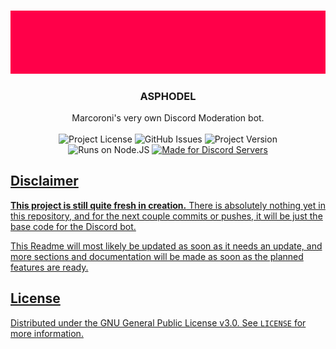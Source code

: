 
<!-- PROJECT LOGO -->
<br />
<p align="center">
  <a href="https://github.com/salty-sweet/asphodel-bot">
    <img src="githubAssets/logo.gif" alt="Logo">
  </a>

  <h3 align="center"><strong>ASPHODEL</strong></h3>

  <p align="center">
    Marcoroni's very own Discord Moderation bot.
    <br />
    <br />
    <!-- <a href="https://github.com/salty-sweet/asphodel-bot"><strong>Explore the docs »</strong></a> -->
    <img alt="Project License" src="https://img.shields.io/github/license/salty-sweet/asphodel-bot?color=ff0049&label=Licensed%20under&style=for-the-badge"></a> <img alt="GitHub Issues" src="https://img.shields.io/github/issues-raw/salty-sweet/asphodel-bot?color=ff0049&label=Open%20Issues&style=for-the-badge"> <img alt="Project Version" src="https://img.shields.io/github/package-json/v/salty-sweet/asphodel-bot?color=ff0049&label=Version&style=for-the-badge"> 
    <br />
    <img alt="Runs on Node.JS" src="https://img.shields.io/badge/-Runs%20on%20Node.JS-68A063?style=for-the-badge&logo=node.js&logoColor=f0f0f0"> <a href="https://github.com/salty-sweet/asphodel-bot/blob/main/LICENSE"><img alt="Made for Discord Servers" src="https://img.shields.io/badge/-Made%20for%20Discord%20Servers-7289DA?style=for-the-badge&logo=discord&logoColor=f0f0f0">
  </p>
</p>


## Disclaimer
<strong>This project is still quite fresh in creation.</strong> There is absolutely nothing yet in this repository, and for the next couple commits or pushes, it will be just the base code for the Discord bot.

This Readme will most likely be updated as soon as it needs an update, and more sections and documentation will be made as soon as the planned features are ready.



## License
Distributed under the GNU General Public License v3.0. See `LICENSE` for more information.
